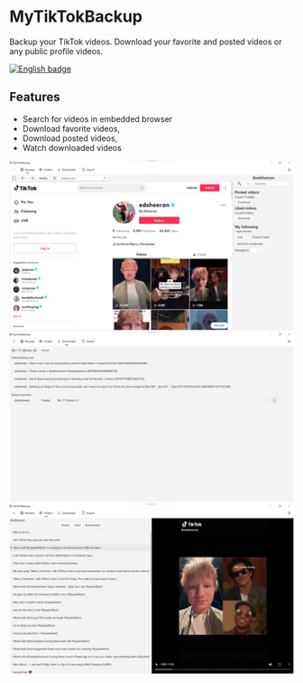 # MyTikTokBackup

Backup your TikTok videos. Download your favorite and posted videos or any public profile videos.

<a href='https://www.microsoft.com/en-us/p/mytiktokbackup/9npjl9mcprkd?cid=badgegithub'>
<img width='240' height='96'  src='https://getbadgecdn.azureedge.net/images/English_S.png' 
alt='English badge'/></a>

## Features
* Search for videos in embedded browser
* Download favorite videos,
* Download posted videos,
* Watch downloaded videos


![alt text](https://github.com/tmk907/MyTikTokBackup/blob/master/files/screenshots/Browser.png "Browser")
![alt text](https://github.com/tmk907/MyTikTokBackup/blob/master/files/screenshots/Downloads.png "Downloads")
![alt text](https://github.com/tmk907/MyTikTokBackup/blob/master/files/screenshots/Folders.png "Folders")